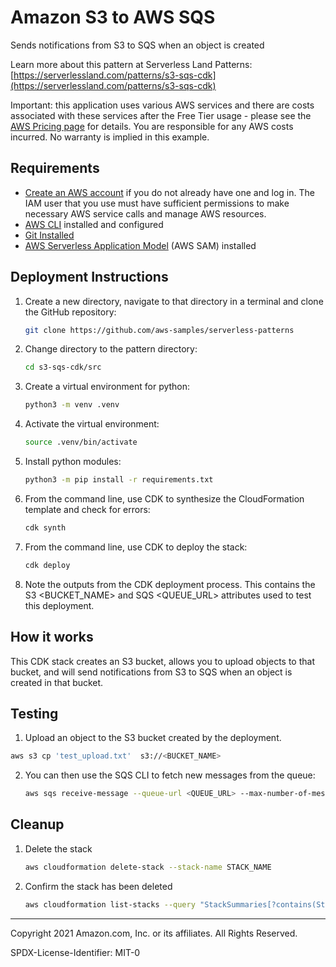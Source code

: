 # Amazon S3 to AWS SQS 

Sends notifications from S3 to SQS when an object is created

Learn more about this pattern at Serverless Land Patterns: [https://serverlessland.com/patterns/s3-sqs-cdk](https://serverlessland.com/patterns/s3-sqs-cdk)

Important: this application uses various AWS services and there are costs associated with these services after the Free Tier usage - please see the [AWS Pricing page](https://aws.amazon.com/pricing/) for details. You are responsible for any AWS costs incurred. No warranty is implied in this example.

## Requirements

* [Create an AWS account](https://portal.aws.amazon.com/gp/aws/developer/registration/index.html) if you do not already have one and log in. The IAM user that you use must have sufficient permissions to make necessary AWS service calls and manage AWS resources.
* [AWS CLI](https://docs.aws.amazon.com/cli/latest/userguide/install-cliv2.html) installed and configured
* [Git Installed](https://git-scm.com/book/en/v2/Getting-Started-Installing-Git)
* [AWS Serverless Application Model](https://docs.aws.amazon.com/serverless-application-model/latest/developerguide/serverless-sam-cli-install.html) (AWS SAM) installed

## Deployment Instructions

1. Create a new directory, navigate to that directory in a terminal and clone the GitHub repository:
    ```bash 
    git clone https://github.com/aws-samples/serverless-patterns
    ```
2. Change directory to the pattern directory:
    ```bash
    cd s3-sqs-cdk/src
    ```
3. Create a virtual environment for python:
    ```bash
    python3 -m venv .venv
    ```
4. Activate the virtual environment:
    ```bash
    source .venv/bin/activate
    ```
5. Install python modules:
    ```bash
    python3 -m pip install -r requirements.txt
    ```
6. From the command line, use CDK to synthesize the CloudFormation template and check for errors:
    ```bash
    cdk synth
    ```
7. From the command line, use CDK to deploy the stack:
    ```bash
    cdk deploy
    ```
8. Note the outputs from the CDK deployment process. This contains the S3 <BUCKET_NAME> and SQS <QUEUE_URL> attributes used to test this deployment.

## How it works

This CDK stack creates an S3 bucket, allows you to upload objects to that bucket, and will send notifications from S3 to SQS when an object is created in that bucket.

## Testing

1. Upload an object to the S3 bucket created by the deployment.

```bash
aws s3 cp 'test_upload.txt'  s3://<BUCKET_NAME>
```

2. You can then use the SQS CLI to fetch new messages from the queue:
    ```bash
    aws sqs receive-message --queue-url <QUEUE_URL> --max-number-of-messages 10
    ```

## Cleanup
 
1. Delete the stack
    ```bash
    aws cloudformation delete-stack --stack-name STACK_NAME
    ```
1. Confirm the stack has been deleted
    ```bash
    aws cloudformation list-stacks --query "StackSummaries[?contains(StackName,'STACK_NAME')].StackStatus"
    ```
----
Copyright 2021 Amazon.com, Inc. or its affiliates. All Rights Reserved.

SPDX-License-Identifier: MIT-0
